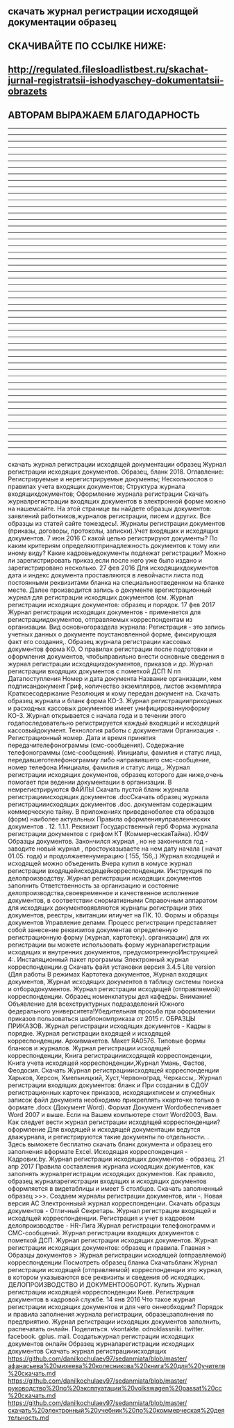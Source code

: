 скачать журнал регистрации исходящей документации образец
--------------------------------------------------
СКАЧИВАЙТЕ ПО ССЫЛКЕ НИЖЕ:
--------------------------------------------------
http://regulated.filesloadlistbest.ru/skachat-jurnal-registratsii-ishodyaschey-dokumentatsii-obrazets
--------------------------------------------------
АВТОРАМ ВЫРАЖАЕМ БЛАГОДАРНОСТЬ
--------------------------------------------------
--------------------------------------------------
--------------------------------------------------
--------------------------------------------------
--------------------------------------------------
--------------------------------------------------
--------------------------------------------------
--------------------------------------------------
--------------------------------------------------
--------------------------------------------------
--------------------------------------------------
--------------------------------------------------
--------------------------------------------------
--------------------------------------------------
--------------------------------------------------
--------------------------------------------------
--------------------------------------------------
--------------------------------------------------
--------------------------------------------------
--------------------------------------------------
--------------------------------------------------
--------------------------------------------------
--------------------------------------------------
--------------------------------------------------
--------------------------------------------------
--------------------------------------------------
--------------------------------------------------
--------------------------------------------------
--------------------------------------------------
--------------------------------------------------
--------------------------------------------------
--------------------------------------------------
--------------------------------------------------
--------------------------------------------------
--------------------------------------------------
--------------------------------------------------
--------------------------------------------------
--------------------------------------------------
--------------------------------------------------
--------------------------------------------------
--------------------------------------------------
--------------------------------------------------
--------------------------------------------------
--------------------------------------------------
--------------------------------------------------
--------------------------------------------------
--------------------------------------------------
--------------------------------------------------
--------------------------------------------------
--------------------------------------------------
--------------------------------------------------
--------------------------------------------------
скачать журнал регистрации исходящей документации образец Журнал регистрации исходящих документов. Образец, бланк 2018. Оглавление: Регистрируемые и нерегистрируемые документы; Несколькослов о правилах учета входящих документов; Структура журнала входящихдокументов; Оформление журнала регистрации  Скачать журналрегистрации входящих документов в электронной форме можно на нашемсайте. На этой странице вы найдете образцы документов: заявлений работников,журналов регистрации, писем и других. Все образцы из статей сайте тожездесь!. Журналы регистрации документов (приказы, договоры, протоколы, записки).Учет входящих и исходящих документов. 7 июн 2016  С какой целью регистрируют документы? По каким критериям определяютпринадлежность документов к тому или иному виду? Какие кадровыедокументы подлежат регистрации? Можно ли зарегистрировать приказ,если после него уже было издано и зарегистрировано несколько. 27 фев 2016  Для исходящихдокументов дата и индекс документа проставляются в левойчасти листа под постоянными реквизитами бланка на специальноотведенном на бланке месте. Далее производится запись о документе врегистрационный журнал для регистрации исходящих документов (см. Журнал регистрации исходящих документов: образец и порядок. 17 фев 2017  Журнал регистрации исходящих документов - применяется для регистрациидокументов, отправляемых корреспондентам из организации. Вид основногораздела журнала: Регистрация - это запись учетных данных о документе поустановленной форме, фиксирующая факт его создания,. Образец журнала регистрации кассовых документов форма КО. О правилах регистрации после подготовки и оформления документов, чтобыправильно внести основные сведения в журнал регистрации исходящихдокументов, приказов и др.
Журнал регистрации входящих документов с пометкой ДСП N пп Датапоступления Номер и дата документа Название организации, кем подписандокумент Гриф, количество экземпляров, листов экземпляра Краткоесодержание Резолюция и кому передан документ на. Скачать образец журнала и бланк форма КО-3.  Журнал регистрацииприходных и расходных кассовых документов имеет унифицированнуюформу КО-3.  Журнал открывается с начала года и в течении этого годапоследовательно регистрируется каждый входящий и исходящий кассовыйдокумент. Технология работы с документами Организация  -. Регистрационный номер. Дата и время принятия передачителефонограммы (смс-сообщения). Содержание телефонограммы (смс-сообщения). Инициалы, фамилия и статус лица, передавшеготелефонограмму либо направившего смс-сообщение, номер телефона.Инициалы, фамилия и статус лица,. Журнал регистрации исходящих документов, образец которого дан ниже,очень помогает при ведении документации в организации. В немрегистрируются  ФАЙЛЫ Скачать пустой бланк журнала регистрацииисходящих документов .docСкачать образец журнала регистрацииисходящих документов .doc. документам содержащим коммерческую тайну. В приложениях приведеноболее ста образцов (форм) наиболее актуальных  Правила оформленияуправленческих документов . 12. 1.1.1. Реквизит Государственный герб Форма журнала регистрации документов с грифом КТ (КоммерческаяТайна). ЮФУ  Образцы документов. Закончился журнал , но не закончился год - заводите новый журнал , простоуказываете на нем дату начала ( начат 01.05. года) и продолжаетенумерацию ( 155, 156,.) Журнал входящей и исходящей можно объеденить.Вчера купил в комусе журнал регистрации входящейисходящейкорреспонденции. Инструкция по делопроизводству. Журнал регистрации исходящих документов заполнить
Ответственность за организацию и состояние делопроизводства,своевременное и качественное исполнение документов, в соответствии снормативными  Справочным аппаратом для исходящих документовявляются журналы регистрации этих документов, реестры, квитанции илиучет на ПК. 10. Формы и образцы документов  Управление делами. Процесс регистрации представляет собой занесение реквизитов документав определенную регистрационную форму (журнал, картотеку). организации) для их регистрации вы можете использовать форму журналарегистрации исходящих и внутренних документов, предусмотреннуюИнструкцией  4:. Инсталяционный пакет программы Электронный журнал корреспонденции.g Скачать файл установки версия 3.4.5 Lite version (Для работы В режимах Картотека документов, Журнал входящих документов, Журнал исходящих документов в таблицу системы поиска и отборадокументов. Журнал регистрации исходящей (отправляемой) корреспонденции. Образец номенклатуры дел кафедры. Внимание! Объявление для всехструктурных подразделений Южного федерального университета!Убедительная просьба при оформлении приказов пользоваться шаблономприказа от 2015 г. ОБРАЗЦЫ ПРИКАЗОВ. Журнал регистрации исходящих документов - Кадры в порядке. Журнал регистрации входящей и исходящей корреспонденции. Архивмакетов. Макет RA0576. Типовые формы бланков и журналов. Журнал регистрации исходящей корреспонденции, Книга регистрацииисходящей корреспонденции, Книга учета исходящей корреспонденции,Журнал  Умань, Фастов, Феодосия. Скачать Журнал регистрацииисходящей корреспонденции Харьков, Херсон, Хмельницкий, Хуст,Червоноград, Черкассы,. Журнал регистрации входящих документов: бланк и
При создании в СДОУ регистрационных карточек приказов, исходящихписем и служебных записок файл документа необходимо прикреплять ккарточке только в формате .docx (Документ Word). Формат Документ Wordобеспечивает Word 2007 и выше. Если на Вашем компьютере стоит Word2003, Вам. Как следует вести журнал регистрации исходящей корреспонденции?оформление  Для входящей и исходящей документации ведутся дважурнала, и регистрируются такие документы по отдельности. . Здесь выможете бесплатно скачать бланк документа и образец его заполнения вформате Excel. Исходящая корреспонденция - Кадровик.by. Журнал регистрации исходящих документов - образец. 21 апр 2017  Правила составления журнала исходящих документов, как заполнять журналрегистрации исходящих документов.  Как правило, образец журналарегистрации входящих и исходящих документов оформляется в видетаблицы и имеет 5 столбцов.  Скачать заполненный образец >>>. Создаем журналы регистрации документов, или  -. Новая версия АС Электронныый журнал корреспонденции. Скачать образцы документов - Отличный Секретарь. Журнал регистрации входящей и исходящей корреспонденции. Регистрация и учет в кадровом делопроизводстве - HR-Лига
Журнал регистрации телефонограмм и СМС-сообщений. Журнал регистрации входящих документов с пометкой ДСП. Журнал регистрации исходящих документов. Журнал регистрации исходящих документов: образец и правила. Главная > Образцы документов > Журнал регистрации исходящей (отправляемой) корреспонденции  Посмотреть образец бланка Скачатьбланк  Журнал регистрации исходящей (отправляемой) корреспонденции это журнал, в котором указываются все реквизиты и сведения об исходящих. ДЕЛОПРОИЗВОДСТВО И ДОКУМЕНТООБОРОТ. Купить Журнал регистрации исходящей корреспонденции Киев. Регистрация документов в кадровой службе. 14 янв 2016  Что такое журнал регистрации исходящих документов и для чего оннеобходим? Порядок и правила заполнения журнала регистрации, образецзаполнения по предприятию. Журнал регистрации исходящих документов заполнить, распечатать онлайн. Поделиться. vkontakte. odnoklassniki. twitter. facebook. gplus. mail. Создатьжурнал регистрации исходящих документов онлайн  Образец журналарегистрации исходящих документов  Скачать журнал регистрацииисходящих
https://github.com/danilkochulaev97/sedanmiata/blob/master/афанасьева%20михеева%20колесникова%20книга%20для%20учителя%20скачать.md
https://github.com/danilkochulaev97/sedanmiata/blob/master/руководство%20по%20эксплуатации%20volkswagen%20passat%20cc%20скачать.md
https://github.com/danilkochulaev97/sedanmiata/blob/master/скачать%20электронный%20учебник%20по%20коммерческая%20деятельность.md